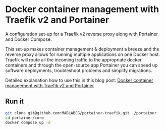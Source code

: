 # Docker container management with Traefik v2 and Portainer

A configuration set-up for a Traefik v2 reverse proxy along with Portainer and Docker Compose.

This set-up makes container management & deployment a breeze and the reverse proxy allows for running multiple applications on one Docker host. Traefik will route all the incoming traffic to the appropriate docker containers and through the open-source app Portainer you can speed up software deployments, troubleshoot problems and simplify migrations.

Detailed explanation how to use this in this blog post:
[Docker container management with Traefik v2 and Portainer](https://rafrasenberg.com/docker-compose-traefik-v2/)

## Run it

```bash
git clone git@github.com:MADLABCG/portainer-traefik.git ./portainer
cd portainer/core
docker compose up -d
```
